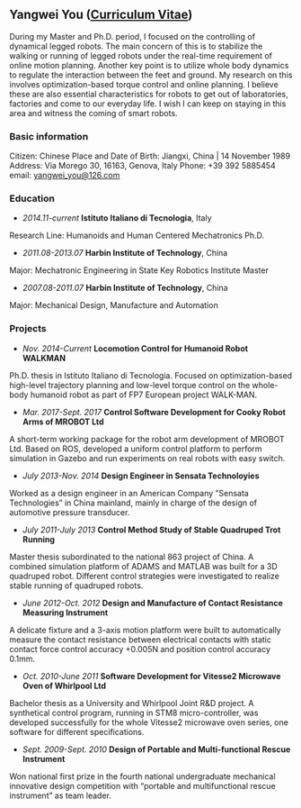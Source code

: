 ## Yangwei You ([Curriculum Vitae](yangweiyou.github.io/cv/yangwei_cv.pdf))
During my Master and Ph.D. period, I focused on the controlling of dynamical legged robots. The main concern of this is to stabilize the walking or running of legged robots under the real-time requirement of online motion planning. Another key point is to utilize whole body dynamics to regulate the interaction between the feet and ground. My research on this involves optimization-based torque control and online planning. I believe these are also essential characteristics for robots to get out of laboratories, factories and come to our everyday life. I wish I can keep on staying in this area and witness the coming of smart robots.

### Basic information
Citizen: Chinese
Place and Date of Birth: Jiangxi, China | 14 November 1989
Address: Via Morego 30, 16163, Genova, Italy
Phone: +39 392 5885454
email: [yangwei_you@126.com](yangwei_you@126.com)

### Education
- _2014.11-current_ **Istituto Italiano di Tecnologia**, Italy

Research Line: Humanoids and Human Centered Mechatronics Ph.D.

- _2011.08-2013.07_ **Harbin Institute of Technology**, China

Major: Mechatronic Engineering in State Key Robotics Institute Master

- _2007.08-2011.07_ **Harbin Institute of Technology**, China

Major: Mechanical Design, Manufacture and Automation

### Projects
- _Nov. 2014-Current_ **Locomotion Control for Humanoid Robot WALKMAN**

Ph.D. thesis in Istituto Italiano di Tecnologia. Focused on optimization-based high-level trajectory planning and low-level torque control on the whole-body humanoid robot as part of FP7 European project WALK-MAN.

- _Mar. 2017-Sept. 2017_ **Control Software Development for Cooky Robot Arms of MROBOT Ltd**

A short-term working package for the robot arm development of MROBOT Ltd. Based on ROS, developed a uniform control platform to perform simulation in Gazebo and run experiments on real robots with easy switch.

- _July 2013-Nov. 2014_ **Design Engineer in Sensata Technoloyies**

Worked as a design engineer in an American Company ”Sensata Technologies” in China mainland, mainly in charge of the design of automotive pressure transducer.

- _July 2011-July 2013_ **Control Method Study of Stable Quadruped Trot Running**

Master thesis subordinated to the national 863 project of China. A combined simulation platform of ADAMS and MATLAB was built for a 3D quadruped robot. Different control strategies were investigated to realize stable running of quadruped robots.

- _June 2012-Oct. 2012_ **Design and Manufacture of Contact Resistance Measuring Instrument**

A delicate fixture and a 3-axis motion platform were built to automatically measure the contact resistance between electrical contacts with static contact force control accuracy +0.005N and position control accuracy 0.1mm.

- _Oct. 2010-June 2011_ **Software Development for Vitesse2 Microwave Oven of Whirlpool Ltd**

Bachelor thesis as a University and Whirlpool Joint R&D project. A synthetical control program, running in STM8 micro-controller, was developed successfully for the whole Vitesse2 microwave oven series, one software for different specifications.

- _Sept. 2009-Sept. 2010_ **Design of Portable and Multi-functional Rescue Instrument**

Won national first prize in the fourth national undergraduate mechanical innovative design competition with “portable and multifunctional rescue instrument” as team leader.
